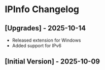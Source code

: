 # IPInfo Changelog

## [Upgrades] - 2025-10-14
  
- Released extension for Windows
- Added support for IPv6

## [Initial Version] - 2025-10-09